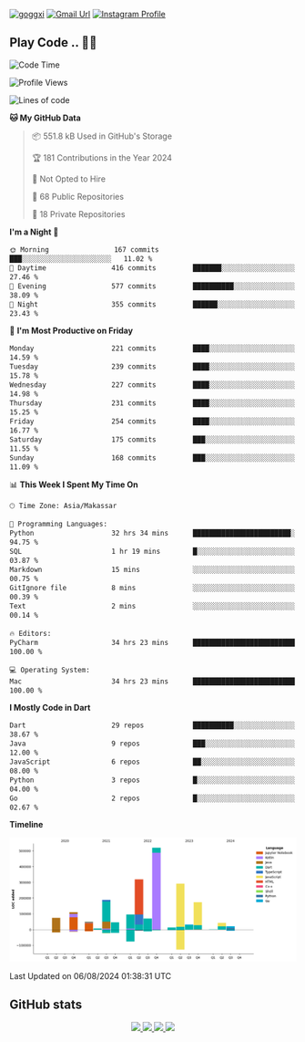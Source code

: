 [![goggxi](https://img.shields.io/badge/Portofolio-Goggxi-orange)](https://goggxi.github.io)
[![Gmail Url](https://img.shields.io/twitter/url?label=Goggxi@gmail.com&logo=gmail&style=social&url=http%3A%2F%2Fmailto%3Acontact.Goggxi@gmail.com)](mailto:Goggxi@gmail.com) [![Instagram Profile](https://img.shields.io/twitter/url?label=moh_rifkan&logo=instagram&style=social&url=https://www.instagram.com/moh_rifkan/)](https://www.instagram.com/moh_rifkan/)

## Play Code .. 💬🚀

<!-- [![Moh Rifkan GitHub stats](https://github-readme-stats.vercel.app/api?username=goggxi&count_private=true&show_icons=true&theme=dracula&custom_title=Goggxi%20Statistic%20🚀)](https://github.com/goggxi/goggxi)

[![Top Langs](https://github-readme-stats.vercel.app/api/top-langs/?username=goggxi&langs_count=8&layout=compact&show_icons=true&theme=dracula)](https://github.com/goggxi/goggxi) -->

<!--START_SECTION:waka-->
![Code Time](http://img.shields.io/badge/Code%20Time-3%2C088%20hrs%202%20mins-blue)

![Profile Views](http://img.shields.io/badge/Profile%20Views-0-blue)

![Lines of code](https://img.shields.io/badge/From%20Hello%20World%20I%27ve%20Written-2.0%20million%20lines%20of%20code-blue)

**🐱 My GitHub Data** 

> 📦 551.8 kB Used in GitHub's Storage 
 > 
> 🏆 181 Contributions in the Year 2024
 > 
> 🚫 Not Opted to Hire
 > 
> 📜 68 Public Repositories 
 > 
> 🔑 18 Private Repositories 
 > 
**I'm a Night 🦉** 

```text
🌞 Morning                167 commits         ███░░░░░░░░░░░░░░░░░░░░░░   11.02 % 
🌆 Daytime                416 commits         ███████░░░░░░░░░░░░░░░░░░   27.46 % 
🌃 Evening                577 commits         ██████████░░░░░░░░░░░░░░░   38.09 % 
🌙 Night                  355 commits         ██████░░░░░░░░░░░░░░░░░░░   23.43 % 
```
📅 **I'm Most Productive on Friday** 

```text
Monday                   221 commits         ████░░░░░░░░░░░░░░░░░░░░░   14.59 % 
Tuesday                  239 commits         ████░░░░░░░░░░░░░░░░░░░░░   15.78 % 
Wednesday                227 commits         ████░░░░░░░░░░░░░░░░░░░░░   14.98 % 
Thursday                 231 commits         ████░░░░░░░░░░░░░░░░░░░░░   15.25 % 
Friday                   254 commits         ████░░░░░░░░░░░░░░░░░░░░░   16.77 % 
Saturday                 175 commits         ███░░░░░░░░░░░░░░░░░░░░░░   11.55 % 
Sunday                   168 commits         ███░░░░░░░░░░░░░░░░░░░░░░   11.09 % 
```


📊 **This Week I Spent My Time On** 

```text
🕑︎ Time Zone: Asia/Makassar

💬 Programming Languages: 
Python                   32 hrs 34 mins      ████████████████████████░   94.75 % 
SQL                      1 hr 19 mins        █░░░░░░░░░░░░░░░░░░░░░░░░   03.87 % 
Markdown                 15 mins             ░░░░░░░░░░░░░░░░░░░░░░░░░   00.75 % 
GitIgnore file           8 mins              ░░░░░░░░░░░░░░░░░░░░░░░░░   00.39 % 
Text                     2 mins              ░░░░░░░░░░░░░░░░░░░░░░░░░   00.14 % 

🔥 Editors: 
PyCharm                  34 hrs 23 mins      █████████████████████████   100.00 % 

💻 Operating System: 
Mac                      34 hrs 23 mins      █████████████████████████   100.00 % 
```

**I Mostly Code in Dart** 

```text
Dart                     29 repos            ██████████░░░░░░░░░░░░░░░   38.67 % 
Java                     9 repos             ███░░░░░░░░░░░░░░░░░░░░░░   12.00 % 
JavaScript               6 repos             ██░░░░░░░░░░░░░░░░░░░░░░░   08.00 % 
Python                   3 repos             █░░░░░░░░░░░░░░░░░░░░░░░░   04.00 % 
Go                       2 repos             █░░░░░░░░░░░░░░░░░░░░░░░░   02.67 % 
```



**Timeline**

![Lines of Code chart](https://raw.githubusercontent.com/Goggxi/Goggxi/main/assets/bar_graph.png)


 Last Updated on 06/08/2024 01:38:31 UTC
<!--END_SECTION:waka-->

## GitHub stats

<p align="center">
  <a href="https://github.com/goggxi">
    <img src="http://github-profile-summary-cards.vercel.app/api/cards/profile-details?username=goggxi&theme=transparent" />
  </a>
  <a href="https://github.com/goggxi">
    <img src="https://github-readme-streak-stats.herokuapp.com/?user=goggxi&hide_border=true&card_width=338&theme=transparent" />
  </a>
  <a href="https://github.com/goggxi">
    <img src="http://github-profile-summary-cards.vercel.app/api/cards/stats?username=goggxi&theme=transparent" />
  </a>
  <a href="https://github.com/goggxi">
    <img src="https://github-readme-stats.vercel.app/api/top-langs/?username=goggxi&langs_count=10&exclude_repo=&hide=c,makefile,html,css,sass,nix,nunjucks,tsql,dockerfile,shell&card_width=699&hide_border=true&theme=transparent" />
  </a>
  <!-- <br/>
  <a href="https://github.com/goggxi">
    <img src="https://komarev.com/ghpvc/?username=goggxi&color=blue&style=flat" />
  </a> -->
</p>
